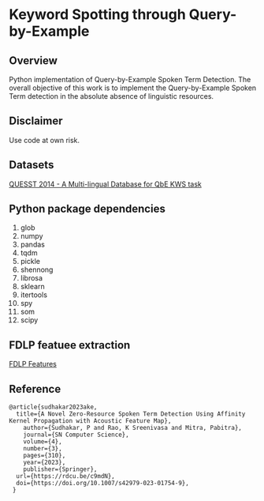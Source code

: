 # Keyword Spotting through Query-by-Example

## Overview
Python implementation of Query-by-Example Spoken Term Detection. The overall objective of this work is to implement the Query-by-Example Spoken Term detection in the absolute absence of linguistic resources.

## Disclaimer
Use code at own risk.

## Datasets 
[QUESST 2014 - A Multi-lingual Database for QbE KWS task](https://speech.fit.vutbr.cz/software/quesst-2014-multilingual-database-query-by-example-keyword-spotting)

## Python package dependencies
1.  glob
2.  numpy
3.  pandas
4.  tqdm
5.  pickle
6.  shennong
7.  librosa
8.  sklearn
9.  itertools
10. spy
11. som
12. scipy

## FDLP featuee extraction 
[FDLP Features](https://github.com/iiscleap/FeatureExtractionUsingFDLP)


## Reference
```
@article{sudhakar2023ake,
  title={A Novel Zero-Resource Spoken Term Detection Using Affinity Kernel Propagation with Acoustic Feature Map},
	author={Sudhakar, P and Rao, K Sreenivasa and Mitra, Pabitra},
	journal={SN Computer Science},
	volume={4},
	number={3},
	pages={310},
	year={2023},
	publisher={Springer},
  url={https://rdcu.be/c9mdN}, 
  doi={https://doi.org/10.1007/s42979-023-01754-9},
 }
```

